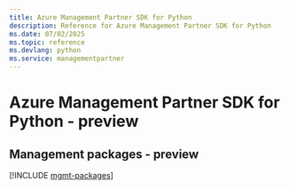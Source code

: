 ```yaml
---
title: Azure Management Partner SDK for Python
description: Reference for Azure Management Partner SDK for Python
ms.date: 07/02/2025
ms.topic: reference
ms.devlang: python
ms.service: managementpartner
---
```

# Azure Management Partner SDK for Python - preview

## Management packages - preview
[!INCLUDE [mgmt-packages](management-partner-mgmt-index.md)]